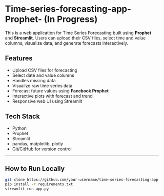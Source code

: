 # Time-series-forecasting-app-Prophet- (In Progress)

This is a web application for Time Series Forecasting built using **Prophet** and **Streamlit**. Users can upload their CSV files, select time and value columns, visualize data, and generate forecasts interactively.

## Features

- Upload CSV files for forecasting
- Select date and value columns
- Handles missing data 
- Visualize raw time series data
- Forecast future values using **Facebook Prophet**
- Interactive plots with forecast and trend
- Responsive web UI using Streamlit

## Tech Stack

- Python
- Prophet
- Streamlit
- pandas, matplotlib, plotly
- Git/GitHub for version control

---

##  How to Run Locally

```bash
git clone https://github.com/your-username/time-series-forecasting-app-Prophet.git
pip install -r requirements.txt
streamlit run app.py
```
